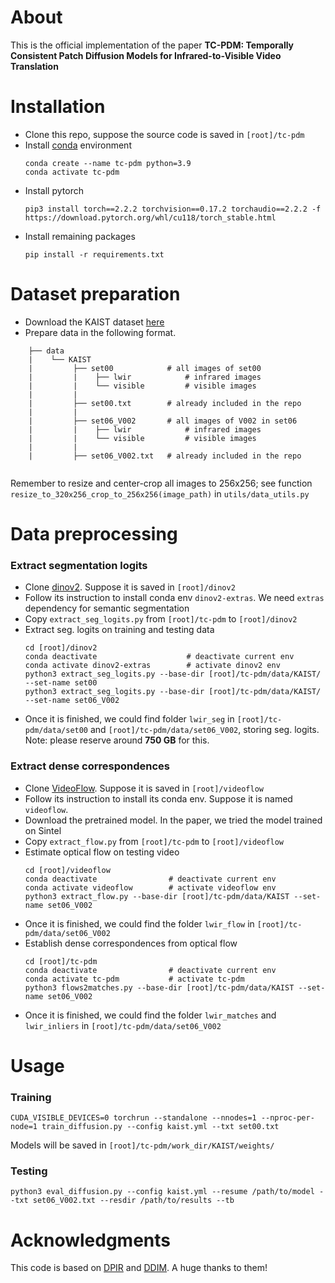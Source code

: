 # About
This is the official implementation of the paper **TC-PDM: Temporally Consistent Patch Diffusion Models for Infrared-to-Visible Video Translation**
# Installation
* Clone this repo, suppose the source code is saved in `[root]/tc-pdm`
* Install [conda](https://docs.conda.io/projects/conda/en/latest/user-guide/getting-started.html) environment
    ```
    conda create --name tc-pdm python=3.9
    conda activate tc-pdm
    ```
* Install pytorch
    ```
    pip3 install torch==2.2.2 torchvision==0.17.2 torchaudio==2.2.2 -f https://download.pytorch.org/whl/cu118/torch_stable.html
    ```
* Install remaining packages
    ```
    pip install -r requirements.txt
    ```

# Dataset preparation
- Download the KAIST dataset [here](https://soonminhwang.github.io/rgbt-ped-detection/)
- Prepare data in the following format. 
```
    ├── data
    |    └── KAIST
    |         ├── set00            # all images of set00
    |         |    ├── lwir            # infrared images
    |         |    └── visible         # visible images           
    |         |
    |         ├── set00.txt        # already included in the repo
    |         |
    |         ├── set06_V002       # all images of V002 in set06
    |         |    ├── lwir            # infrared images
    |         |    └── visible         # visible images         
    |         |
    |         ├── set06_V002.txt   # already included in the repo
    
```
Remember to resize and center-crop all images to 256x256; see function `resize_to_320x256_crop_to_256x256(image_path)` in `utils/data_utils.py`

# Data preprocessing
### Extract segmentation logits

* Clone [dinov2](https://github.com/facebookresearch/dinov2). Suppose it is saved in `[root]/dinov2`
* Follow its instruction to install conda env `dinov2-extras`. We need `extras` dependency for semantic segmentation
* Copy `extract_seg_logits.py` from `[root]/tc-pdm` to `[root]/dinov2`
* Extract seg. logits on training and testing data
    ```
    cd [root]/dinov2
    conda deactivate                    # deactivate current env
    conda activate dinov2-extras        # activate dinov2 env
    python3 extract_seg_logits.py --base-dir [root]/tc-pdm/data/KAIST/ --set-name set00
    python3 extract_seg_logits.py --base-dir [root]/tc-pdm/data/KAIST/ --set-name set06_V002
    ```
* Once it is finished, we could find folder `lwir_seg` in `[root]/tc-pdm/data/set00` and `[root]/tc-pdm/data/set06_V002`, storing seg. logits. Note: please reserve around **750 GB** for this.

### Extract dense correspondences
* Clone [VideoFlow](https://github.com/XiaoyuShi97/VideoFlow). Suppose it is saved in `[root]/videoflow`
* Follow its instruction to install its conda env. Suppose it is named `videoflow`.
* Download the pretrained model. In the paper, we tried the model trained on Sintel
* Copy `extract_flow.py` from `[root]/tc-pdm` to `[root]/videoflow`
* Estimate optical flow on testing video
    ```
    cd [root]/videoflow
    conda deactivate                # deactivate current env
    conda activate videoflow        # activate videoflow env
    python3 extract_flow.py --base-dir [root]/tc-pdm/data/KAIST --set-name set06_V002
    ```
* Once it is finished, we could find the folder `lwir_flow` in `[root]/tc-pdm/data/set06_V002`
* Establish dense correspondences from optical flow
    ```
    cd [root]/tc-pdm
    conda deactivate                # deactivate current env
    conda activate tc-pdm           # activate tc-pdm
    python3 flows2matches.py --base-dir [root]/tc-pdm/data/KAIST --set-name set06_V002
    ```
* Once it is finished, we could find the folder `lwir_matches` and `lwir_inliers` in `[root]/tc-pdm/data/set06_V002`

# Usage
### Training
```
CUDA_VISIBLE_DEVICES=0 torchrun --standalone --nnodes=1 --nproc-per-node=1 train_diffusion.py --config kaist.yml --txt set00.txt
```

Models will be saved in `[root]/tc-pdm/work_dir/KAIST/weights/`

### Testing
```
python3 eval_diffusion.py --config kaist.yml --resume /path/to/model --txt set06_V002.txt --resdir /path/to/results --tb
```

# Acknowledgments
This code is based on [DPIR](https://github.com/IGITUGraz/WeatherDiffusion) and [DDIM](https://github.com/ermongroup/ddim). A huge thanks to them!
